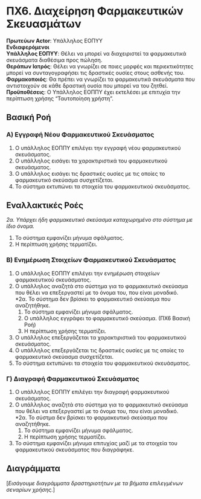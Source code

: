 # ΠΧ6. Διαχείρηση Φαρμακευτικών Σκευασμάτων
**Πρωτεύων Actor**: Υπάλληλος ΕΟΠΥΥ  
**Ενδιαφερόμενοι**  
**Υπάλληλος ΕΟΠΥΥ**: Θέλει να μπορεί να διαχειριστεί τα φαρμακευτικά σκευάσματα διαθέσιμα προς πώληση.  
**Θεράπων Ιατρός**: Θέλει να γνωρίζει σε ποιες μορφές και περιεκτικότητες μπορεί να συνταγογραφήσει τις δραστικές ουσίες στους ασθενής του.  
**Φαρμακοποιός**: Θα πρέπει να γνωρίζει τα φαρμακευτικά σκευάσματα που αντιστοιχούν σε κάθε δραστική ουσία που μπορεί να του ζητθεί.  
**Προϋποθέσεις**: Ο Υπάλληλος ΕΟΠΠΥ έχει εκτελέσει με επιτυχία την περίπτωση χρήσης “Ταυτοποίηση χρήστη”.

## Βασική Ροή

### Α) Εγγραφή Νέου Φαρμακευτικού Σκευάσματος
1. Ο υπάλληλος ΕΟΠΠΥ επιλέγει την εγγραφή νέου φαρμακευτικού σκευάσματος.
2. Ο υπάλληλος εισάγει τα χαρακτιριστικά του φαρμακευτικού σκευάσματος.
3. Ο υπάλληλος εισάγει τις δραστικές ουσίες με τις οποίες το φαρμακευτικό σκεύασμα συσχετίζεται.
4. Το σύστημα εκτυπώνει τα στοιχεία του φαρμακευτικού σκευάσματος.

## Εναλλακτικές Ροές

*2α. Υπάρχει ήδη φαρμακευτικό σκεύασμα καταχωρημένο στο σύστημα με ίδιο όνομα.*
1. Το σύστημα εμφανίζει μήνυμα σφάλματος.
2. Η περίπτωση χρήσης τερματίζει.

### Β) Ενημέρωση Στοιχείων Φαρμακευτικού Σκευάσματος
1. Ο υπάλληλος ΕΟΠΠΥ επιλέγει την ενημέρωση στοιχείων φαρμακευτικού σκευάσματος.
2. Ο υπάλληλος αναζητά στο σύστημα για το φαρμακευτικό σκεύασμα που θέλει να επεξεργαστεί με το όνομα του, που είναι μοναδικό.  
   *2α. Το σύστημα δεν βρίσκει το φαρμακευτικό σκεύασμα που αναζητήθηκε.
    1. Το σύστημα εμφανίζει μήνυμα σφάλματος.
    2. Ο υπάλληλος εγγράφει το φαρμακευτικό σκεύασμα. (ΠΧ6 Βασική Ροή)
    3. Η περίπτωση χρήσης τερματίζει.
3. Ο υπάλληλος επεξεργάζεται τα χαρακτιριστικά του φαρμακευτικού σκευάσματος.
4. Ο υπάλληλος επεξεργάζεται τις δραστικές ουσίες με τις οποίες το φαρμακευτικό σκεύασμα συσχετίζεται.
5. Το σύστημα εκτυπώνει τα στοιχεία του φαρμακευτικού σκευάσματος.

### Γ) Διαγραφή Φαρμακευτικού Σκευάσματος
1. Ο υπάλληλος ΕΟΠΠΥ επιλέγει την διαγραφή φαρμακευτικού σκευάσματος.
2. Ο υπάλληλος αναζητά στο σύστημα για το φαρμακευτικό σκεύασμα που θέλει να επεξεργαστεί με το όνομα του, που είναι μοναδικό.  
   *2α. Το σύστμα δεν βρίσκει το φαρμακευτικό σκεύασμα που αναζητήθηκε.
    1. Το σύστημα εμφανίζει μήνυμα σφάλματος.
    2. Η περίπτωση χρήσης τερματίζει.
3. Το σύστημα εμφανίζει μήνυμα επιτυχίας μαζί με τα στοιχεία του φαρμακευτικού σκευάσματος που διαγράφηκε.

## Διαγράμματα

\[*Εισάγουμε διαγράμματα δραστηριοτήτων με τα βήματα επιλεγμένων σεναρίων χρήσης.*\]